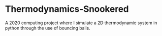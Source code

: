 # Thermodynamics-Snookered
A 2020 computing project where I simulate a 2D thermodynamic system in python through the use of bouncing balls.

